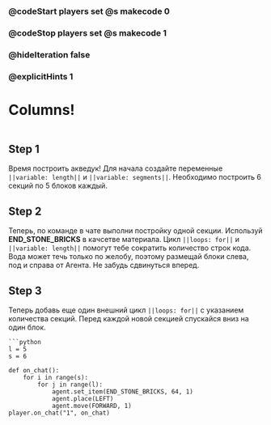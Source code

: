 ### @codeStart players set @s makecode 0
### @codeStop players set @s makecode 1

### @hideIteration false 
### @explicitHints 1


# Columns!

```python
```

## Step 1
Время построить акведук! Для начала создайте переменные ``||variable: length||`` и ``||variable: segments||``. Необходимо построить 6 секций по 5 блоков каждый.

## Step 2
Теперь, по команде в чате выполни постройку одной секции. Используй **END_STONE_BRICKS** в качсетве материала. Цикл  ``||loops: for||`` и ``||variable: length||`` помогут тебе сократить количество строк кода. Вода может течь только по желобу, поэтому размещай блоки слева, под и справа от Агента. Не забудь сдвинуться вперед.

## Step 3
Теперь добавь еще один внешний цикл ``||loops: for||`` с указанием количества секций. Перед каждой новой секцией спускайся вниз на один блок.

```ghost
```python
l = 5
s = 6

def on_chat():
    for i in range(s):
        for j in range(l):
            agent.set_item(END_STONE_BRICKS, 64, 1)
            agent.place(LEFT)
            agent.move(FORWARD, 1)
player.on_chat("1", on_chat)

```
